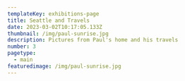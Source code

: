 ```yaml
---
templateKey: exhibitions-page
title: Seattle and Travels
date: 2023-03-02T10:17:05.133Z
thumbnail: /img/paul-sunrise.jpg
description: Pictures from Paul's home and his travels
number: 3
pagetype:
  - main
featuredimage: /img/paul-sunrise.jpg
---
```



